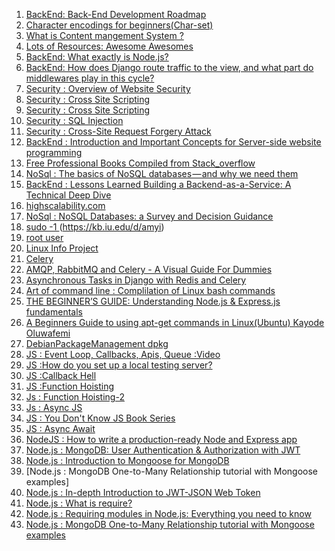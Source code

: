 1. [BackEnd: Back-End Development Roadmap](https://medium.com/tech-tajawal/modern-backend-developer-in-2018-6b3f7b5f8b9)
2. [Character encodings for beginners(Char-set)](https://www.w3.org/International/questions/qa-what-is-encoding)
3. [What is Content mangement System ?](https://kinsta.com/knowledgebase/content-management-system/)
4. [Lots of Resources: Awesome Awesomes ](https://github.com/t3chnoboy/awesome-awesome-awesome)
5. [BackEnd: What exactly is Node.js?](https://www.freecodecamp.org/news/what-exactly-is-node-js-ae36e97449f5/)
6. [BackEnd: How does Django route traffic to the view, and what part do middlewares play in this cycle?
](https://medium.com/zeitcode/django-middlewares-and-the-request-response-cycle-fcbf8efb903f)
7. [Security : Overview of Website Security](https://developer.mozilla.org/en-US/docs/Learn/Server-side/First_steps/Website_security)
8. [Security : Cross Site Scripting](https://www.youtube.com/watch?v=L5l9lSnNMxg)
9. [Security : Cross Site Scripting](https://www.youtube.com/watch?v=eymxlggL9EQ)
10. [Security : SQL Injection](https://www.youtube.com/watch?v=_jKylhJtPmI)
11. [Security : Cross-Site Request Forgery Attack](https://www.youtube.com/watch?v=eWEgUcHPle0)
12. [BackEnd :  Introduction and Important Concepts for Server-side website programming](https://developer.mozilla.org/en-US/docs/Learn/Server-side/First_steps)
13. [Free Professional Books Compiled from Stack_overflow](https://books.goalkicker.com/) 
14. [NoSql : The basics of NoSQL databases — and why we need them](https://www.freecodecamp.org/news/nosql-databases-5f6639ed9574/)
15. [BackEnd : Lessons Learned Building a Backend-as-a-Service: A Technical Deep Dive](https://medium.baqend.com/how-to-develop-a-backend-as-a-service-from-scratch-lessons-learned-a9fac618c2ce)
16. [highscalability.com](http://highscalability.com/)
17. [NoSql : NoSQL Databases: a Survey and Decision Guidance](https://medium.baqend.com/nosql-databases-a-survey-and-decision-guidance-ea7823a822d)
18. [sudo  -1 ](https://linuxacademy.com/blog/linux/linux-commands-for-beginners-sudo/)(https://kb.iu.edu/d/amyi)
19. [root user](http://www.linfo.org/root.html)
20. [Linux Info Project](http://www.linfo.org/index.html)
21. [Celery](https://www.fullstackpython.com/celery.html)
22. [AMQP, RabbitMQ and Celery - A Visual Guide For Dummies](https://www.abhishek-tiwari.com/amqp-rabbitmq-and-celery-a-visual-guide-for-dummies/)
23. [Asynchronous Tasks in Django with Redis and Celery](https://stackabuse.com/asynchronous-tasks-in-django-with-redis-and-celery/)
24. [Art of command line : Complilation of Linux bash commands](https://github.com/jlevy/the-art-of-command-line#meta)
25. [THE BEGINNER’S GUIDE: Understanding Node.js & Express.js fundamentals](https://medium.com/@LindaVivah/the-beginners-guide-understanding-node-js-express-js-fundamentals-e15493462be1)
26. [A Beginners Guide to using apt-get commands in Linux(Ubuntu)
Kayode Oluwafemi](https://codeburst.io/a-beginners-guide-to-using-apt-get-commands-in-linux-ubuntu-d5f102a56fc4)
27. [DebianPackageManagement dpkg](https://wiki.debian.org/DebianPackageManagement)
28. [JS : Event Loop, Callbacks, Apis, Queue :Video](https://www.youtube.com/watch?v=8aGhZQkoFbQ)
29. [JS :How do you set up a local testing server?](https://developer.mozilla.org/en-US/docs/Learn/Common_questions/set_up_a_local_testing_server)
30. [JS :Callback Hell](http://callbackhell.com/)
31. [JS :Function Hoisting](https://gist.github.com/maxogden/4bed247d9852de93c94c)
32. [Js : Function Hoisting-2](https://developer.mozilla.org/en-US/docs/Glossary/Hoisting)
33. [Js : Async JS](https://blog.bitsrc.io/understanding-asynchronous-javascript-the-event-loop-74cd408419ff)
34. [JS : You Don't Know JS Book Series](https://github.com/getify/You-Dont-Know-JS/tree/6f51ed6746300f51bc6c930c080b8a7426b7629b)
35. [JS : Async Await](https://medium.com/@rafaelvidaurre/truly-understanding-async-await-491dd580500e)
36. [NodeJS : How to write a production-ready Node and Express app](https://www.freecodecamp.org/news/how-to-write-a-production-ready-node-and-express-app-f214f0b17d8c/)
37. [Node.js : MongoDB: User Authentication & Authorization with JWT](https://bezkoder.com/node-js-mongodb-auth-jwt/)
38. [Node.js : Introduction to Mongoose for MongoDB](https://www.freecodecamp.org/news/introduction-to-mongoose-for-mongodb-d2a7aa593c57/)
39. [Node.js : MongoDB One-to-Many Relationship tutorial with Mongoose examples]
40. [Node.js : In-depth Introduction to JWT-JSON Web Token](https://bezkoder.com/jwt-json-web-token/)
41. [Node.js : What is require?](https://nodejs.org/en/knowledge/getting-started/what-is-require/)
42. [Node.js : Requiring modules in Node.js: Everything you need to know](https://www.freecodecamp.org/news/requiring-modules-in-node-js-everything-you-need-to-know-e7fbd119be8/)
43. [Node.js : MongoDB One-to-Many Relationship tutorial with Mongoose examples](https://bezkoder.com/mongoose-one-to-many-relationship/)
